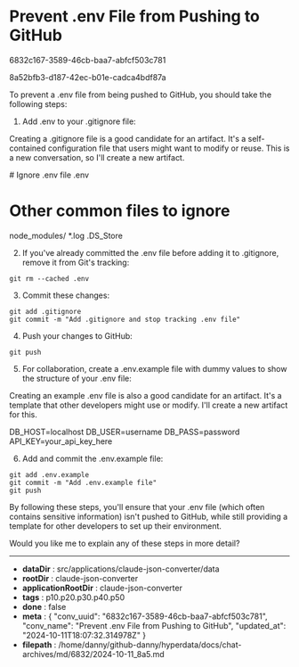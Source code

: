 # Prevent .env File from Pushing to GitHub

6832c167-3589-46cb-baa7-abfcf503c781

8a52bfb3-d187-42ec-b01e-cadca4bdf87a

 To prevent a .env file from being pushed to GitHub, you should take the following steps:

1. Add .env to your .gitignore file:

<antThinking>Creating a .gitignore file is a good candidate for an artifact. It's a self-contained configuration file that users might want to modify or reuse. This is a new conversation, so I'll create a new artifact.</antThinking>

<antArtifact identifier="gitignore-file" type="application/vnd.ant.code" language="gitignore" title=".gitignore file">
# Ignore .env file
.env

# Other common files to ignore
node_modules/
*.log
.DS_Store
</antArtifact>

2. If you've already committed the .env file before adding it to .gitignore, remove it from Git's tracking:

```
git rm --cached .env
```

3. Commit these changes:

```
git add .gitignore
git commit -m "Add .gitignore and stop tracking .env file"
```

4. Push your changes to GitHub:

```
git push
```

5. For collaboration, create a .env.example file with dummy values to show the structure of your .env file:

<antThinking>Creating an example .env file is also a good candidate for an artifact. It's a template that other developers might use or modify. I'll create a new artifact for this.</antThinking>

<antArtifact identifier="env-example-file" type="application/vnd.ant.code" language="plaintext" title=".env.example file">
DB_HOST=localhost
DB_USER=username
DB_PASS=password
API_KEY=your_api_key_here
</antArtifact>

6. Add and commit the .env.example file:

```
git add .env.example
git commit -m "Add .env.example file"
git push
```

By following these steps, you'll ensure that your .env file (which often contains sensitive information) isn't pushed to GitHub, while still providing a template for other developers to set up their environment.

Would you like me to explain any of these steps in more detail?

---

* **dataDir** : src/applications/claude-json-converter/data
* **rootDir** : claude-json-converter
* **applicationRootDir** : claude-json-converter
* **tags** : p10.p20.p30.p40.p50
* **done** : false
* **meta** : {
  "conv_uuid": "6832c167-3589-46cb-baa7-abfcf503c781",
  "conv_name": "Prevent .env File from Pushing to GitHub",
  "updated_at": "2024-10-11T18:07:32.314978Z"
}
* **filepath** : /home/danny/github-danny/hyperdata/docs/chat-archives/md/6832/2024-10-11_8a5.md